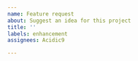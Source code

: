 ```yaml
---
name: Feature request
about: Suggest an idea for this project
title: ''
labels: enhancement
assignees: Acidic9

---
```



